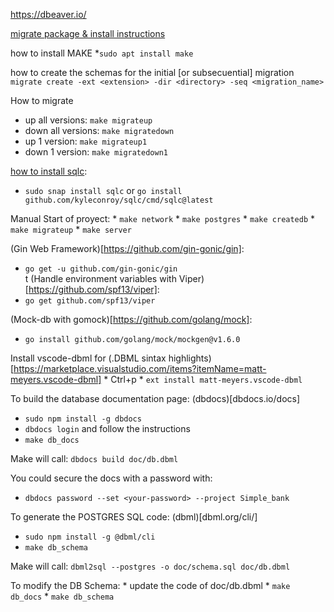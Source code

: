 
https://dbeaver.io/

[migrate package & install instructions](https://github.com/golang-migrate/migrate)


how to install MAKE
 *`sudo apt install make`

how to create the schemas for the initial [or subsecuential] migration
`migrate create -ext <extension> -dir <directory> -seq <migration_name>`

How to migrate
 * up all versions:     `make migrateup`
 * down all versions:   `make migratedown`
 * up 1 version:        `make migrateup1`
 * down 1 version:      `make migratedown1`

[how to install sqlc](https://docs.sqlc.dev/en/latest/overview/install.html#):
* `sudo snap install sqlc` or `go install github.com/kyleconroy/sqlc/cmd/sqlc@latest`

Manual Start of proyect:
    * `make network`
    * `make postgres`
    * `make createdb`
    * `make migrateup`
    * `make server`

(Gin Web Framework)[https://github.com/gin-gonic/gin]: 
 * `go get -u github.com/gin-gonic/gin`    
t
(Handle environment variables with Viper)[https://github.com/spf13/viper]:
 * `go get github.com/spf13/viper`

(Mock-db with gomock)[https://github.com/golang/mock]:
 * `go install github.com/golang/mock/mockgen@v1.6.0`

Install vscode-dbml for (.DBML sintax highlights)[https://marketplace.visualstudio.com/items?itemName=matt-meyers.vscode-dbml]
    * Ctrl+p
    * `ext install matt-meyers.vscode-dbml`

To build the database documentation page: (dbdocs)[dbdocs.io/docs]
  * `sudo npm install -g dbdocs`
  * `dbdocs login` and follow the instructions
  * `make db_docs`

Make will call: `dbdocs build doc/db.dbml`

You could secure the docs with a password with:
  * `dbdocs password --set <your-password> --project Simple_bank`

To generate the POSTGRES SQL code: (dbml)[dbml.org/cli/]
  * `sudo npm install -g @dbml/cli`
  * `make db_schema`

Make will call: `dbml2sql --postgres -o doc/schema.sql doc/db.dbml`

To modify the DB Schema:
    * update the code of doc/db.dbml
    * `make db_docs`
    * `make db_schema`